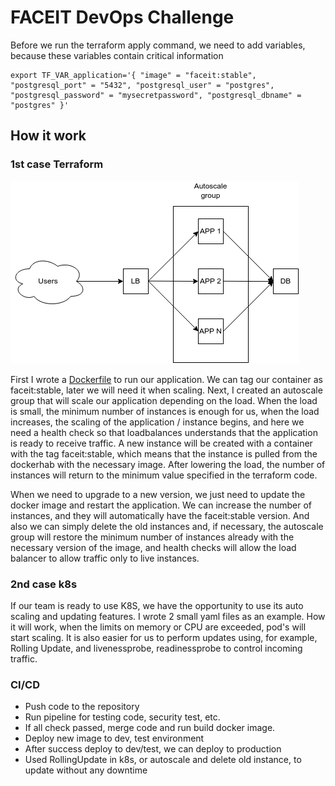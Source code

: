 # FACEIT DevOps Challenge
Before we run the terraform apply command, we need to add variables, because these variables contain critical information
```
export TF_VAR_application='{ "image" = "faceit:stable", "postgresql_port" = "5432", "postgresql_user" = "postgres", "postgresql_password" = "mysecretpassword", "postgresql_dbname" = "postgres" }'
```

## How it work
### 1st case Terraform
![image info](Diagram.png)

First I wrote a [Dockerfile](../test-app/Dockerfile) to run our application. We can tag our container as faceit:stable, later we will need it when scaling. Next, I created an autoscale group that will scale our application depending on the load. When the load is small, the minimum number of instances is enough for us, when the load increases, the scaling of the application / instance begins, and here we need a health check so that loadbalances understands that the application is ready to receive traffic. A new instance will be created with a container with the tag faceit:stable, which means that the instance is pulled from the dockerhab with the necessary image. After lowering the load, the number of instances will return to the minimum value specified in the terraform code.

When we need to upgrade to a new version, we just need to update the docker image and restart the application.
We can increase the number of instances, and they will automatically have the faceit:stable version. And also we can simply delete the old instances and, if necessary, the autoscale group will restore the minimum number of instances already with the necessary version of the image, and health checks will allow the load balancer to allow traffic only to live instances.

### 2nd case k8s

If our team is ready to use K8S, we have the opportunity to use its auto scaling and updating features. I wrote 2 small yaml files as an example. How it will work, when the limits on memory or CPU are exceeded, pod's will start scaling. It is also easier for us to perform updates using, for example, Rolling Update, and livenessprobe, readinessprobe to control incoming traffic.


### CI/CD

- Push code to the repository
- Run pipeline for testing code, security test, etc.
- If all check passed, merge code and run build docker image.
- Deploy new image to dev, test environment
- After success deploy to dev/test, we can deploy to production
- Used RollingUpdate in k8s, or autoscale and delete old instance, to update without any downtime

